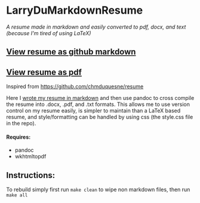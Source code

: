 # LarryDuMarkdownResume
*A resume made in markdown and easily converted to pdf, docx, and text (because I'm tired of using LaTeX)*

## [View resume as github markdown](https://github.com/LarsDu/LarryDuMarkdownResume/blob/main/index.md)
## [View resume as pdf](https://github.com/LarsDu/LarryDuMarkdownResume/blob/main/index.pdf)

Inspired from https://github.com/chmduquesne/resume

Here I [wrote my resume in markdown](https://github.com/LarsDu/LarryDuMarkdownResume/blob/main/index.md) and then use pandoc to cross compile the resume into .docx, .pdf, and .txt formats. This allows me to use version control on my resume easily, is simpler to maintain than a LaTeX based resume, and style/formatting can be handled by using css (the style.css file in the repo).

#### Requires:

 * pandoc
 * wkhtmltopdf
 
## Instructions:
To rebuild simply first run `make clean` to wipe non markdown files, then run `make all`


